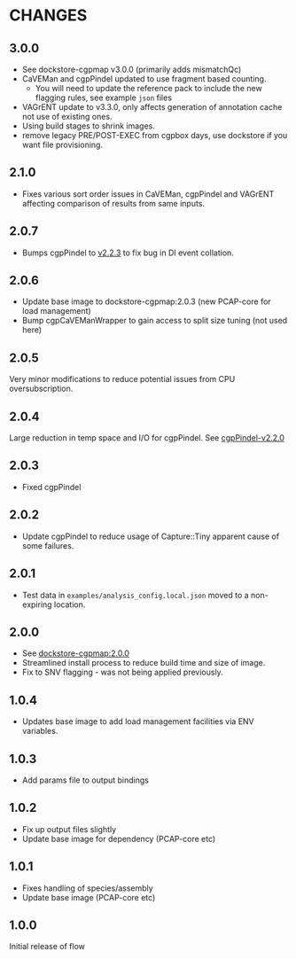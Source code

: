 # CHANGES

## 3.0.0

* See dockstore-cgpmap v3.0.0 (primarily adds mismatchQc)
* CaVEMan and cgpPindel updated to use fragment based counting.
  * You will need to update the reference pack to include the new flagging rules, see example `json`
  files
* VAGrENT update to v3.3.0, only affects generation of annotation cache not use of existing ones.
* Using build stages to shrink images.
* remove legacy PRE/POST-EXEC from cgpbox days, use dockstore if you want file provisioning.

## 2.1.0

* Fixes various sort order issues in CaVEMan, cgpPindel and VAGrENT affecting
comparison of results from same inputs.

## 2.0.7

* Bumps cgpPindel to [v2.2.3](https://github.com/cancerit/cgpPindel/releases/tag/v2.2.3) to fix bug in DI event collation.

## 2.0.6

* Update base image to dockstore-cgpmap:2.0.3 (new PCAP-core for load management)
* Bump cgpCaVEManWrapper to gain access to split size tuning (not used here)

## 2.0.5

Very minor modifications to reduce potential issues from CPU oversubscription.

## 2.0.4

Large reduction in temp space and I/O for cgpPindel.  See [cgpPindel-v2.2.0](https://github.com/cancerit/cgpPindel/releases/tag/v2.2.0)

## 2.0.3

* Fixed cgpPindel

## 2.0.2

* Update cgpPindel to reduce usage of Capture::Tiny apparent cause of some failures.

## 2.0.1

* Test data in `examples/analysis_config.local.json` moved to a non-expiring location.

## 2.0.0

* See [dockstore-cgpmap:2.0.0](https://github.com/cancerit/dockstore-cgpmap/releases/tag/2.0.0)
* Streamlined install process to reduce build time and size of image.
* Fix to SNV flagging - was not being applied previously.

## 1.0.4

* Updates base image to add load management facilities via ENV variables.

## 1.0.3

* Add params file to output bindings

## 1.0.2

* Fix up output files slightly
* Update base image for dependency (PCAP-core etc)

## 1.0.1

* Fixes handling of species/assembly
* Update base image (PCAP-core etc)

## 1.0.0

Initial release of flow
